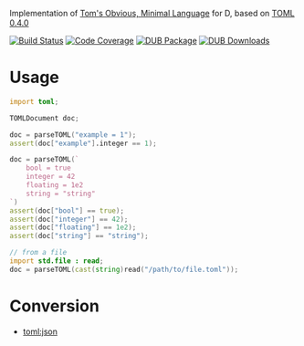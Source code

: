 Implementation of [Tom's Obvious, Minimal Language](https://github.com/toml-lang/toml/blob/master/README.md) for D, based on
[TOML 0.4.0](https://github.com/toml-lang/toml/blob/master/versions/en/toml-v0.4.0.md)

[![Build Status](https://travis-ci.org/Kripth/toml.svg?branch=master)](https://travis-ci.org/Kripth/toml) 
[![Code Coverage](https://codecov.io/gh/Kripth/toml/branch/master/graph/badge.svg)](https://codecov.io/gh/Kripth/toml)
[![DUB Package](https://img.shields.io/dub/v/toml.svg)](https://code.dlang.org/packages/toml)
[![DUB Downloads](https://img.shields.io/dub/dt/toml.svg)](https://code.dlang.org/packages/toml) 

# Usage

```d
import toml;

TOMLDocument doc;

doc = parseTOML("example = 1");
assert(doc["example"].integer == 1);

doc = parseTOML(`
	bool = true
	integer = 42
	floating = 1e2
	string = "string"
`)
assert(doc["bool"] == true);
assert(doc["integer"] == 42);
assert(doc["floating"] == 1e2);
assert(doc["string"] == "string");

// from a file
import std.file : read;
doc = parseTOML(cast(string)read("/path/to/file.toml"));
```

# Conversion

- [toml:json](json)
